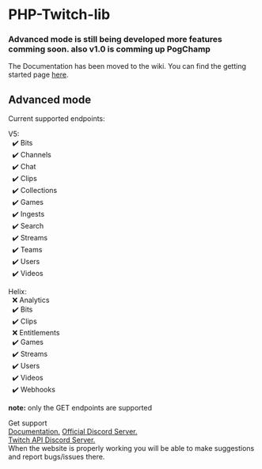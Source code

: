 
  

# PHP-Twitch-lib
  
  
### Advanced mode is still being developed more features comming soon. also v1.0 is comming up PogChamp
  
The Documentation has been moved to the wiki. You can find the getting started page [here](https://github.com/Dkamps18/PHP-Twitch-lib/wiki/getting-started).

## Advanced mode

Current supported endpoints:

V5:  
&nbsp; :heavy_check_mark: Bits  
&nbsp; :heavy_check_mark: Channels  
&nbsp; :heavy_check_mark: Chat  
&nbsp; :heavy_check_mark: Clips  
&nbsp; :heavy_check_mark: Collections  
&nbsp; :heavy_check_mark: Games  
&nbsp; :heavy_check_mark: Ingests  
&nbsp; :heavy_check_mark: Search  
&nbsp; :heavy_check_mark: Streams  
&nbsp; :heavy_check_mark: Teams  
&nbsp; :heavy_check_mark: Users  
&nbsp; :heavy_check_mark: Videos  
 
Helix:  
&nbsp; :x: Analytics  
&nbsp; :heavy_check_mark: Bits  
&nbsp; :heavy_check_mark: Clips  
&nbsp; :x: Entitlements  
&nbsp; :heavy_check_mark: Games  
&nbsp; :heavy_check_mark: Streams  
&nbsp; :heavy_check_mark: Users  
&nbsp; :heavy_check_mark: Videos  
&nbsp; :heavy_check_mark: Webhooks  
  
**note:** only the GET endpoints are supported
  
Get support  
[Documentation.](https://github.com/Dkamps18/PHP-Twitch-lib/wiki) 
[Official Discord Server.](https://discord.gg/hdzHxHA)  
[Twitch API Discord Server.](https://discord.gg/QrPznX3)  
When the website is properly working you will be able to make suggestions and report bugs/issues there.